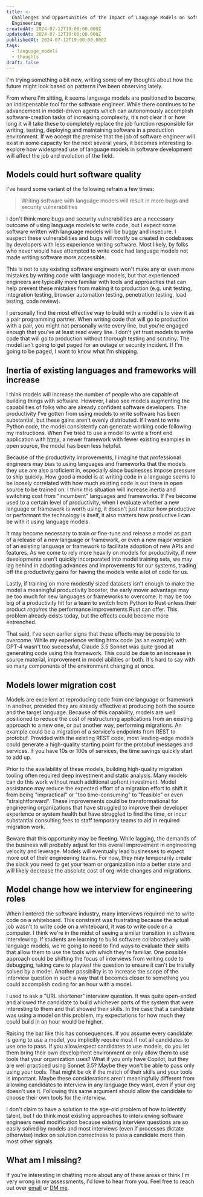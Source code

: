 ```yaml
---
title: >-
  Challenges and Opportunities of the Impact of Language Models on Software
  Engineering
createdAt: 2024-07-12T19:00:00.000Z
updatedAt: 2024-07-12T19:00:00.000Z
publishedAt: 2024-07-12T19:00:00.000Z
tags:
  - language_models
  - thoughts
draft: false
---
```


I'm trying something a bit new, writing some of my thoughts about how the future might look based on patterns I've been observing lately.

From where I'm sitting, it seems language models are positioned to become an indispensable tool for the software engineer.
While there continues to be advancement in model-driven agents which can autonomously accomplish software-creation tasks of increasing complexity, it's not clear if or how long it will take these to completely replace the job function responsible for writing, testing, deploying and maintaining software in a production environment.
If we accept the premise that the job of software engineer will exist in some capacity for the next several years, it becomes interesting to explore how widespread use of language models in software development will affect the job and evolution of the field.

## Models could hurt software quality

I've heard some variant of the following refrain a few times:

> Writing software with language models will result in more bugs and security vulnerabilities

I don't think more bugs and security vulnerabilities are a necessary outcome of using language models to write code, but I expect some software written with language models will be buggy and insecure.
I suspect these vulnerabilities and bugs will _mostly_ be created in codebases by developers with less experience writing software.
Most likely, by folks who never would have attempted to write code had language models not made writing software more accessible.

This is not to say existing software engineers won't make any or even more mistakes by writing code with language models, but that experienced engineers are typically more familiar with tools and approaches that can help prevent these mistakes from making it to production (e.g.
unit testing, integration testing, browser automation testing, penetration testing, load testing, code review).

I personally find the most effective way to build with a model is to view it as a pair programming partner.
When writing code that will go to production with a pair, you might not personally write every line, but you're engaged enough that you've at least read every line.
I don't yet trust models to write code that will go to production without thorough testing and scrutiny.
The model isn't going to get paged for an outage or security incident.
If I'm going to be paged, I want to know what I'm shipping.

## Inertia of existing languages and frameworks will increase

I think models will increase the number of people who are capable of building things with software.
However, I also see models augmenting the capabilities of folks who are already confident software developers.
The productivity I've gotten from using models to write software has been substantial, but these gains aren't evenly distributed.
If I want to write Python code, the model consistently can generate working code following my instructions.
When I've tried to use a model to write a front end application with [htmx](https://htmx.org/), a newer framework with fewer existing examples in open source, the model has been less helpful.

Because of the productivity improvements, I imagine that professional engineers may bias to using languages and frameworks that the models they use are also proficient in, especially since businesses impose pressure to ship quickly.
How good a model is at writing code in a language seems to be loosely correlated with how much existing code is out there in open source to be trained on.
I think this situation will increase inertia and switching cost from "incumbent" languages and frameworks.
If I've become used to a certain level of productivity, when I evaluate whether a new language or framework is worth using, it doesn't just matter how productive or performant the technology is itself, it also matters how productive I can be with it using language models.

It may become necessary to train or fine-tune and release a model as part of a release of a new language or framework, or even a new major version of an existing language or framework to facilitate adoption of new APIs and features.
As we come to rely more heavily on models for productivity, if new developments aren't quickly incorporated into model training sets, we may lag behind in adopting advances and improvements for our systems, trading off the productivity gains for having the models write a lot of code for us.

Lastly, if training on more modestly sized datasets isn't enough to make the model a meaningful productivity booster, the early mover advantage may be too much for new languages or frameworks to overcome.
It may be too big of a productivity hit for a team to switch from Python to Rust unless their product _requires_ the performance improvements Rust can offer.
This problem already exists today, but the effects could become more entrenched.

That said, I've seen earlier signs that these effects may be possible to overcome.
While my experience writing htmx code (as an example) with GPT-4 wasn't too successful, Claude 3.5 Sonnet was quite good at generating code using this framework.
This could be due to an increase in source material, improvement in model abilities or both.
It's hard to say with so many components of the environment changing at once.

## Models lower migration cost

Models are excellent at reproducing code from one language or framework in another, provided they are already effective at producing both the source and the target language.
Because of this capability, models are well positioned to reduce the cost of restructuring applications from an existing approach to a new one, or put another way, performing migrations.
An example could be a migration of a service's endpoints from REST to protobuf.
Provided with the existing REST code, most leading-edge models could generate a high-quality starting point for the protobuf messages and services.
If you have 10s or 100s of services, the time savings quickly start to add up.

Prior to the availability of these models, building high-quality migration tooling often required deep investment and static analysis.
Many models can do this work without much additional upfront investment.
Model assistance may reduce the expected effort of a migration effort to shift it from being "impractical" or "too time-consuming" to "feasible" or even "straightforward".
These improvements could be transformational for engineering organizations that have struggled to improve their developer experience or system health but have struggled to find the time, or incur substantial consulting fees to staff temporary teams to aid in required migration work.

Beware that this opportunity may be fleeting.
While lagging, the demands of the business will probably adjust for this overall improvement in engineering velocity and leverage.
Models will eventually lead businesses to expect more out of their engineering teams.
For now, they may temporarily create the slack you need to get your team or organization into a better state and will likely decrease the absolute cost of org-wide changes and migrations.

## Model change how we interview for engineering roles

When I entered the software industry, many interviews required me to write code on a whiteboard.
This constraint was frustrating because the actual job wasn't to write code on a whiteboard, it was to write code on a computer.
I think we're in the midst of seeing a similar transition in software interviewing.
If students are learning to build software collaboratively with language models, we're going to need to find ways to evaluate their skills that allow them to use the tools with which they're familiar.
One possible approach could be shifting the focus of interviews from writing code to debugging, taking care to playtest the question to ensure it can't be trivially solved by a model.
Another possibility is to increase the scope of the interview question in such a way that it becomes closer to something you could accomplish coding for an hour with a model.

I used to ask a "URL shortener" interview question.
It was quite open-ended and allowed the candidate to build whichever parts of the system that were interesting to them and that showed their skills.
In the case that a candidate was using a model on this problem, my expectations for how much they could build in an hour would be higher.

Raising the bar like this has consequences.
If you assume every candidate is going to use a model, you implicitly require most if not all candidates to use one to pass.
If you allow/expect candidates to use models, do you let them bring their own development environment or only allow them to use tools that your organization uses? What if you only have Copilot, but they are well practiced using Sonnet 3.5? Maybe they won't be able to pass only using your tools.
That might be ok if the match of their skills and your tools is important.
Maybe these considerations aren't meaningfully different from allowing candidates to interview in any language they want, even if your org doesn't use it.
Following this same argument should allow the candidate to choose their own tools for the interview.

I don't claim to have a solution to the age-old problem of how to identify talent, but I do think most existing approaches to interviewing software engineers need modification because existing interview questions are so easily solved by models and most interviews (even if processes dictate otherwise) index on solution correctness to pass a candidate more than most other signals.

## What am I missing?

If you're interesting in chatting more about any of these areas or think I'm very wrong in my assessments, I'd love to hear from you.
Feel free to reach out over [email](mailto:dcorin6@gmail.com) or [DM me](https://twitter.com/danielcorin1).
